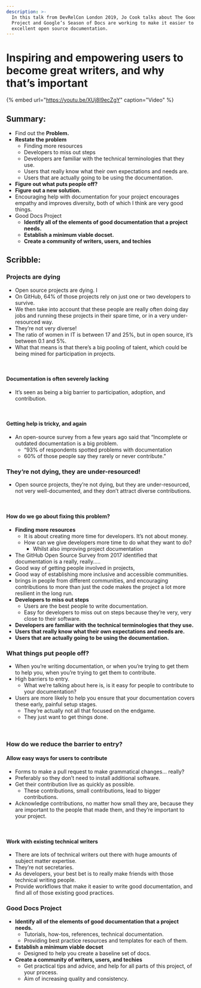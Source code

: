 ```yaml
---
description: >-
  In this talk from DevRelCon London 2019, Jo Cook talks about The Good Docs
  Project and Google’s Season of Docs are working to make it easier to create
  excellent open source documentation.
---
```


# Inspiring and empowering users to become great writers, and why that’s important

{% embed url="https://youtu.be/XUj8I9ecZgY" caption="Video" %}



## Summary:

* Find out the **Problem.**
* **Restate the problem** 
  * Finding more resources 
  * Developers to miss out steps
  * Developers are familiar with the technical terminologies that they use. 
  * Users that really know what their own expectations and needs are.
  * Users that are actually going to be using the documentation.
* **Figure out what puts people off?**
* **Figure out a new solution.** 
* Encouraging help with documentation for your project encourages empathy and improves diversity, both of which I think are very good things.
* Good Docs Project
  * **Identify all of the elements of good documentation that a project needs.**
  * **Establish a minimum viable docset.**
  * **Create a community of writers, users, and techies**

## Scribble: 

### Projects are dying

* Open source projects are dying. I
* On GitHub, 64% of those projects rely on just one or two developers to survive.
* We then take into account that these people are really often doing day jobs and running these projects in their spare time, or in a very under-resourced way. 
* They’re not very diverse! 
* The ratio of women in IT is between 17 and 25%, but in open source, it’s between 0.1 and 5%. 
* What that means is that there’s a big pooling of talent, which could be being mined for participation in projects.

‌

#### Documentation is often severely lacking

* It’s seen as being a big barrier to participation, adoption, and contribution. 

‌

#### Getting help is tricky, and again

* An open-source survey from a few years ago said that “Incomplete or outdated documentation is a big problem. 
  * “93% of respondents spotted problems with documentation
  *  60% of those people say they rarely or never contribute.”

### They’re not dying, they are under-resourced!

* Open source projects, they’re not dying, but they are under-resourced, not very well-documented, and they don’t attract diverse contributions.

‌

#### How do we go about fixing this problem? 

* **Finding more resources** 
  * It is about creating more time for developers. It’s not about money. 
  * How can we give developers more time to do what they want to do? 
    * Whilst also improving project documentation‌
* The GitHub Open Source Survey from 2017 identified that documentation is a really, really.…. 
* Good way of getting people involved in projects,
* Good way of establishing more inclusive and accessible communities. 
* brings in people from different communities, and encouraging contributions to more than just the code makes the project a lot more resilient in the long run. 
* **Developers to miss out steps**
  * Users are the best people to write documentation.
  * Easy for developers to miss out on steps because they’re very, very close to their software.
* **Developers are familiar with the technical terminologies that they use.** 
* **Users that really know what their own expectations and needs are.**
* **Users that are actually going to be using the documentation.**

### What things put people off?

* When you’re writing documentation, or when you’re trying to get them to help you, when you’re trying to get them to contribute.
* High barriers to entry.
  *  What we’re talking about here is, is it easy for people to contribute to your documentation? 
* Users are more likely to help you ensure that your documentation covers these early, painful setup stages.
  * They’re actually not all that focused on the endgame. 
  * They just want to get things done. 

‌  


### How do we reduce the barrier to entry? 

#### Allow easy ways for users to contribute 

* Forms to make a pull request to make grammatical changes... really? 
* Preferably so they don’t need to install additional software.
* Get their contribution live as quickly as possible. 
  * These contributions, small contributions, lead to bigger contributions.
* Acknowledge contributions, no matter how small they are, because they are important to the people that made them, and they’re important to your project.

‌  


#### Work with existing technical writers

* There are lots of technical writers out there with huge amounts of subject matter expertise. 
* They’re not secretaries. 
* As developers, your best bet is to really make friends with those technical writing people. 
* Provide workflows that make it easier to write good documentation, and find all of those existing good practices.  ‌

### Good Docs Project

* **Identify all of the elements of good documentation that a project needs.** 
  * Tutorials, how-tos, references, technical documentation. 
  * Providing best practice resources and templates for each of them. 
* **Establish a minimum viable docset**
  * Designed to help you create a baseline set of docs. 
* **Create a community of writers, users, and techies**
  * Get practical tips and advice, and help for all parts of this project, of your process. 
  * Aim of increasing quality and consistency. 

